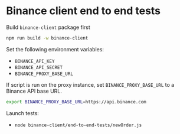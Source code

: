 # Binance client end to end tests

Build `binance-client` package first

```sh
npm run build -w binance-client
```

Set the following environment variables:

-   `BINANCE_API_KEY`
-   `BINANCE_API_SECRET`
-   `BINANCE_PROXY_BASE_URL`

If script is run on the proxy instance, set `BINANCE_PROXY_BASE_URL` to a Binance API base URL.

```sh
export BINANCE_PROXY_BASE_URL=https://api.binance.com
```

Launch tests:

-   `node binance-client/end-to-end-tests/newOrder.js`
